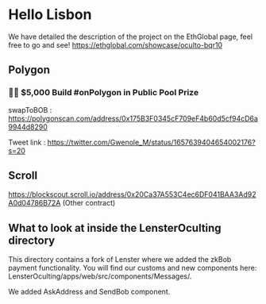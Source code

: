 # Hello Lisbon

We have detailed the description of the project on the EthGlobal page, feel free to go and see!
https://ethglobal.com/showcase/oculto-bqr10


## Polygon

### 🏊‍♂️ $5,000 Build #onPolygon in Public Pool Prize

swapToBOB : https://polygonscan.com/address/0x175B3F0345cF709eF4b60d5cf94cD6a9944d8290

Tweet link : https://twitter.com/Gwenole_M/status/1657639404654002176?s=20


## Scroll

https://blockscout.scroll.io/address/0x20Ca37A553C4ec6DF041BAA3Ad92A0d04786B72A (Other contract)


## What to look at inside the LensterOculting directory

This directory contains a fork of Lenster where we added the zkBob payment functionality. You will find our customs and new components here:
LensterOculting/apps/web/src/components/Messages/.

We added AskAddress and SendBob component.
